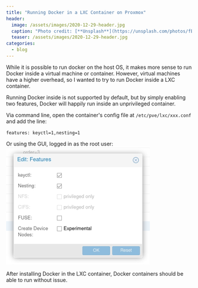 ```yaml
---
title: "Running Docker in a LXC Container on Proxmox"
header:
  image: /assets/images/2020-12-29-header.jpg
  caption: "Photo credit: [**Unsplash**](https://unsplash.com/photos/fBZOVyF-96w)"
  teaser: /assets/images/2020-12-29-header.jpg
categories:
  - blog
---
```


While it is possible to run docker on the host OS, it makes more sense to run Docker inside a virtual machine or container. However, virtual machines have a higher overhead, so I wanted to try to run Docker inside a LXC container.

Running Docker inside is not supported by default, but by simply enabling two features, Docker will happily run inside an unprivileged container.

Via command line, open the container's config file at `/etc/pve/lxc/xxx.conf` and add the line: 
```
features: keyctl=1,nesting=1
```

Or using the GUI, logged in as the root user:
![Proxmox GUI](/assets/images/2020-12-29-proxmox.jpg)

After installing Docker in the LXC container, Docker containers should be able to run without issue.